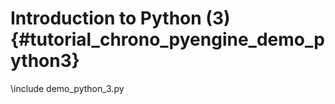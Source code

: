 Introduction to Python (3) {#tutorial_chrono_pyengine_demo_python3}
==========================

\include demo_python_3.py